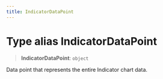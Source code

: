 ```yaml
---
title: IndicatorDataPoint
---
```


# Type alias IndicatorDataPoint

> **IndicatorDataPoint**: `object`

Data point that represents the entire Indicator chart data.

